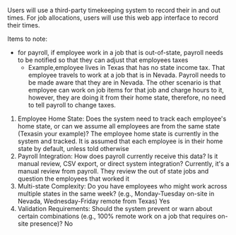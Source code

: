 Users will use a third-party timekeeping system to record their in and out times. For job allocations, users will use this web app interface to record their times.

Items to note:

- for payroll, if employee work in a job that is out-of-state, payroll needs to be notified so that they can adjust that employees taxes
  - Example,employee lives in Texas that has no state income tax. That employee travels to work at a job that is in Nevada. Payroll needs to be made aware that they are in Nevada. The other scenario is that employee can work on job items for that job and charge hours to it, however, they are doing it from their home state, therefore, no need to tell payroll to change taxes.

1. Employee Home State: Does the system need to track each employee's home state, or can we assume all employees are from the same state (Texasin your example)? The employee home state is currently in the system and tracked. It is assumed that each employee is in their home state by default, unless told otherwise
2. Payroll Integration: How does payroll currently receive this data? Is it manual review, CSV export, or direct system integration? Currently, it's a manual review from payroll. They review the out of state jobs and question the employees that worked it
3. Multi-state Complexity: Do you have employees who might work across multiple states in the same week? (e.g., Monday-Tuesday on-site in
   Nevada, Wednesday-Friday remote from Texas) Yes
4. Validation Requirements: Should the system prevent or warn about certain combinations (e.g., 100% remote work on a job that requires on-site
   presence)? No

